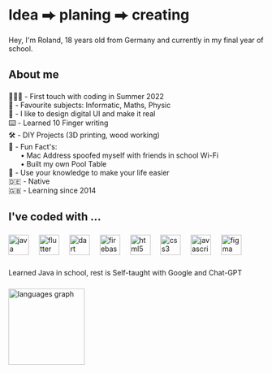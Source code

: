 <h1 align="left">Idea ⮕ planing ⮕ creating</h1>

###

<p align="left">Hey, I'm Roland, 18 years old from Germany and currently in my final year of school.</p>

###

<h2 align="left">About me</h2>

###

<p align="left">👨🏻‍💻 - First touch with coding in Summer 2022<br>🏫 - Favourite subjects: Informatic, Maths, Physic<br>📱 - I like to design digital UI and make it real<br>⌨️ - Learned 10 Finger writing<br>🛠️ - DIY Projects (3D printing, wood working)<br>🎲 - Fun Fact's: <br>‎ ‎ ‎ ‎ ‎ ‎ ‎• Mac Address spoofed myself with friends in school Wi-Fi<br>‎ ‎ ‎ ‎ ‎ ‎ ‎•  Built my own Pool Table<br>💭 - Use your knowledge to make your life easier<br>🇩🇪 - Native<br>🇬🇧 - Learning since 2014</p>

###

<h2 align="left">I've coded with ...</h2>

###

<div align="left">
  <img src="https://skillicons.dev/icons?i=java" height="40" alt="java logo"  />
  <img width="12" />
  <img src="https://skillicons.dev/icons?i=flutter" height="40" alt="flutter logo"  />
  <img width="12" />
  <img src="https://skillicons.dev/icons?i=dart" height="40" alt="dart logo"  />
  <img width="12" />
  <img src="https://skillicons.dev/icons?i=firebase" height="40" alt="firebase logo"  />
  <img width="12" />
  <img src="https://skillicons.dev/icons?i=html" height="40" alt="html5 logo"  />
  <img width="12" />
  <img src="https://skillicons.dev/icons?i=css" height="40" alt="css3 logo"  />
  <img width="12" />
  <img src="https://skillicons.dev/icons?i=js" height="40" alt="javascript logo"  />
  <img width="12" />
  <img src="https://skillicons.dev/icons?i=figma" height="40" alt="figma logo"  />
</div>

###

<p align="left">Learned Java in school, rest is Self-taught with Google and Chat-GPT</p>

###

<div align="left">
  <img src="https://github-readme-stats.vercel.app/api/top-langs?username=RolandDaum&locale=de&hide_title=false&layout=compact&card_width=320&langs_count=5&theme=github_dark&hide_border=false&order=2" height="150" alt="languages graph"  />
</div>

###
